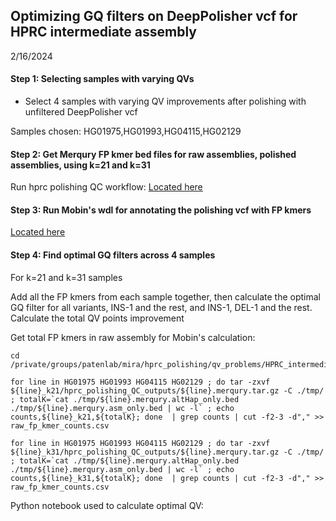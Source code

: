 ## Optimizing GQ filters on DeepPolisher vcf for HPRC intermediate assembly

2/16/2024

#### Step 1: Selecting samples with varying QVs

- Select 4 samples with varying QV improvements after polishing with unfiltered DeepPolisher vcf

Samples chosen: HG01975,HG01993,HG04115,HG02129

#### Step 2: Get Merqury FP kmer bed files for raw assemblies, polished assemblies, using k=21 and k=31

Run hprc polishing QC workflow: [Located here](https://github.com/miramastoras/phoenix_batch_submissions/tree/main/polishing/hprc_polishing_QC/optimize_GQ_filters_HPRC)

#### Step 3: Run Mobin's wdl for annotating the polishing vcf with FP kmers

[Located here](https://github.com/miramastoras/phoenix_batch_submissions/tree/main/polishing/hprc_polishing_QC/optimize_GQ_filters_HPRC/annotate_edit_with_fp_kmers)

#### Step 4: Find optimal GQ filters across 4 samples

For k=21 and k=31 samples

 Add all the FP kmers from each sample together, then calculate the optimal GQ filter for all variants, INS-1 and the rest, and INS-1, DEL-1 and the rest. Calculate the total QV points improvement


Get total FP kmers in raw assembly for Mobin's calculation:
```
cd /private/groups/patenlab/mira/hprc_polishing/qv_problems/HPRC_intermediate_asm/optimize_GQ_filters

for line in HG01975 HG01993 HG04115 HG02129 ; do tar -zxvf ${line}_k21/hprc_polishing_QC_outputs/${line}.merqury.tar.gz -C ./tmp/ ; totalK=`cat ./tmp/${line}.merqury.altHap_only.bed ./tmp/${line}.merqury.asm_only.bed | wc -l` ; echo counts,${line}_k21,${totalK}; done  | grep counts | cut -f2-3 -d"," >> raw_fp_kmer_counts.csv

for line in HG01975 HG01993 HG04115 HG02129 ; do tar -zxvf ${line}_k31/hprc_polishing_QC_outputs/${line}.merqury.tar.gz -C ./tmp/ ; totalK=`cat ./tmp/${line}.merqury.altHap_only.bed ./tmp/${line}.merqury.asm_only.bed | wc -l` ; echo counts,${line}_k31,${totalK}; done  | grep counts | cut -f2-3 -d"," >> raw_fp_kmer_counts.csv
```

Python notebook used to calculate optimal QV: 

